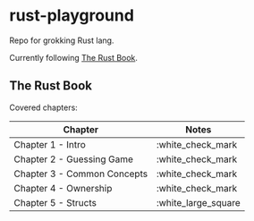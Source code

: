 # rust-playground
Repo for grokking Rust lang. 

Currently following [The Rust Book](https://doc.rust-lang.org/).

## The Rust Book

Covered chapters:

| Chapter | Notes |
| --- | --- |
| Chapter 1 - Intro | :white_check_mark |
| Chapter 2 - Guessing Game | :white_check_mark |
| Chapter 3 - Common Concepts| :white_check_mark |
| Chapter 4 - Ownership | :white_check_mark |
| Chapter 5 - Structs | :white_large_square |